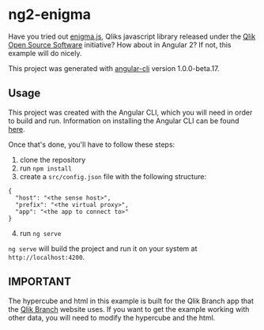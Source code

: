 # ng2-enigma

Have you tried out [enigma.js](https://github.com/qlik-oss/enigma.js), Qliks javascript library released under the [Qlik Open Source Software](https://github.com/qlik-oss) initiative? How about in Angular 2? If not, this example will do nicely.

This project was generated with [angular-cli](https://github.com/angular/angular-cli) version 1.0.0-beta.17.

## Usage

This project was created with the Angular CLI, which you will need in order to build and run. Information on installing the Angular CLI can be found [here](https://github.com/angular/angular-cli#installation).

Once that's done, you'll have to follow these steps:

1. clone the repository
2. run `npm install`
3. create a `src/config.json` file with the following structure:

  ```
  {
    "host": "<the sense host>",
    "prefix": "<the virtual proxy>",
    "app": "<the app to connect to>"
  }
  ```
  
4. run `ng serve`

`ng serve` will build the project and run it on your system at `http://localhost:4200`.

## IMPORTANT

The hypercube and html in this example is built for the Qlik Branch app that the [Qlik Branch](http://branch.qlik.com) website uses. If you want to get the example working with other data, you will need to modify the hypercube and the html.
